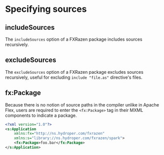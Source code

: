 # Specifying sources

## includeSources

The `includeSources` option of a FXRazen package includes sources recursively.

## excludeSources

The `excludeSources` option of a FXRazen package excludes sources recursively, useful for excluding `include "file.as"` directive's files.

## fx:Package

Because there is no notion of source paths in the compiler unlike in Apache Flex, users are required to enter the `<fx:Package>` tag in their MXML components to indicate a package.

```xml
<?xml version="1.0"?>
<s:Application
    xmlns:fx="http://ns.hydroper.com/fxrazen"
    xmlns:s="library://ns.hydroper.com/fxrazen/spark">
    <fx:Package>foo.bar</fx:Package>
</s:Application>
```